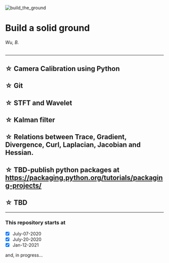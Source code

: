 ![build_the_ground](https://img.shields.io/badge/self--improvement-miscellaneous-brightgreen)

# Build a solid ground
###### Wu, B.
---

## ☆ Camera Calibration using Python

## ☆ Git

## ☆ STFT and Wavelet

## ☆ Kalman filter

## ☆ Relations between Trace, Gradient, Divergence, Curl, Laplacian, Jacobian and Hessian.

## ☆ TBD-publish python packages at https://packaging.python.org/tutorials/packaging-projects/

## ☆ TBD

---

### This repository starts at
+ [x] July-07-2020
+ [x] July-20-2020
+ [x] Jan-12-2021

and, in progress...
